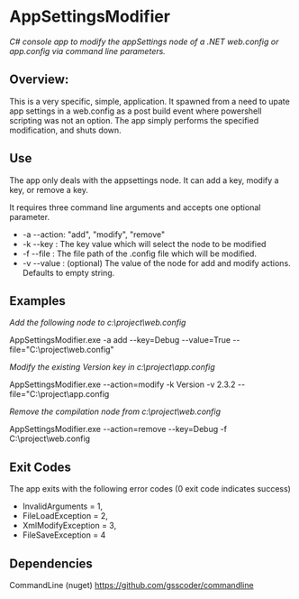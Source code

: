 # AppSettingsModifier
*C# console app to modify the appSettings node of a .NET web.config or app.config via command line parameters.*

## Overview:
This is a very specific, simple, application. It spawned from a need to upate app settings in a web.config as a post build event where
powershell scripting was not an option. The app simply performs the specified modification, and shuts down.

## Use
The app only deals with the appsettings node. It can add a key, modify a key, or remove a key. 

It requires three command line arguments and accepts one optional parameter.

* -a --action: "add", "modify", "remove"
* -k --key   : The key value which will select the node to be modified
* -f --file  : The file path of the .config file which will be modified.
* -v --value : (optional) The value of the node for add and modify actions. Defaults to empty string.

## Examples
*Add the following node to c:\project\web.config <add key="Debug" value="true" />*

AppSettingsModifier.exe -a add --key=Debug --value=True --file="C:\project\web.config"


*Modify the existing Version key in c:\project\app.config <add key="Version" value="2.3.2" />*

AppSettingsModifier.exe --action=modify -k Version -v 2.3.2 --file="C:\project\app.config

  
*Remove the compilation node from c:\project\web.config*

AppSettingsModifier.exe --action=remove --key=Debug -f C:\project\web.config


  
## Exit Codes
The app exits with the following error codes (0 exit code indicates success)

+ InvalidArguments = 1,
+ FileLoadException = 2,
+ XmlModifyException = 3,
+ FileSaveException = 4


## Dependencies
CommandLine (nuget) https://github.com/gsscoder/commandline
